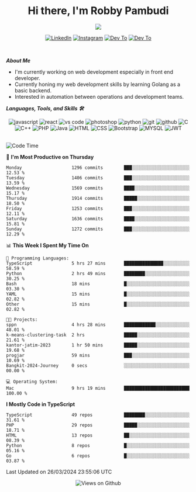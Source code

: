 <div align="center">
   <h1>Hi there, I'm Robby Pambudi </h1>

<img src="https://pronoun.cyou/x/y?subject=He&object=Him&height=20"> 
</div>

<p align='center'>
   <a href="https://www.linkedin.com/in/robbypambudi" target="_blank"><img src="https://img.shields.io/badge/LinkedIn-0077B5?style=for-the-badge&logo=linkedin&logoColor=white" alt="LinkedIn"></a>
   <a href="https://www.instagram.com/robbypambudi" target="_blank"><img src="https://img.shields.io/badge/Instagram-E4405F?style=for-the-badge&logo=instagram&logoColor=white" alt="Instagram"></a>
   <a href="https://dev.to/robbypambudi" target="_blank"><img src="https://img.shields.io/badge/dev.to-0A0A0A?style=for-the-badge&logo=dev.to&logoColor=white" alt="Dev To"></a>
   <a href="https://www.facebook.com/robbyulungpambudi" target="_blank"><img src="https://img.shields.io/badge/Facebook-1877F2?style=for-the-badge&logo=facebook&logoColor=white" alt="Dev To"></a>

</p> <p>
<br>
   
***About Me***
   
- I'm currently working on web development especially in front end developer.
- Currently honing my web development skills by learning Golang as a basic backend.
- Interested in automation between operations and development teams.
 
   
***Languages, Tools, and Skills 🛠***

   <div align="center">
   <img src="https://img.shields.io/badge/JavaScript-F7DF1E?style=for-the-badge&logo=javascript&logoColor=black" alt="javascript" />
      <img src="https://img.shields.io/badge/React-61DAFB?style=for-the-badge&logo=react&logoColor=black" alt="react" />
      <img src="https://img.shields.io/badge/vs%20code-007ACC?style=for-the-badge&logo=visual%20studio%20code&logoColor=white" alt="vs code" />
      <img src="https://img.shields.io/badge/adobe%20photoshop-31A8FF?style=for-the-badge&logo=adobe%20photoshop&logoColor=white" alt="photoshop" />
      <img src="https://img.shields.io/badge/python-3776AB?style=for-the-badge&logo=python&logoColor=white" alt="python" />
      <img src="https://img.shields.io/badge/Git-F05032?style=for-the-badge&logo=git&logoColor=white" alt="git" />
      <img src="https://img.shields.io/badge/GitHub-100000?style=for-the-badge&logo=github&logoColor=white" alt="github" />
      <img src="https://img.shields.io/badge/c-%2300599C.svg?style=for-the-badge&logo=c&logoColor=white" alt="C" />
      <img src="https://img.shields.io/badge/c++-%2300599C.svg?style=for-the-badge&logo=c%2B%2B&logoColor=white" alt="C++" />   
      <img src="https://img.shields.io/badge/PHP-777BB4?style=for-the-badge&logo=php&logoColor=white" alt="PHP" />
      <img src="https://img.shields.io/badge/Java-ED8B00?style=for-the-badge&logo=java&logoColor=white" alt="Java"/>
      <img src="https://img.shields.io/badge/HTML5-E34F26?style=for-the-badge&logo=html5&logoColor=white" alt="HTML" />
      <img src="https://img.shields.io/badge/CSS-239120?&style=for-the-badge&logo=css3&logoColor=white" alt ="CSS" />
      <img src="https://img.shields.io/badge/Bootstrap-563D7C?style=for-the-badge&logo=bootstrap&logoColor=white" alt="Bootstrap" />
      <img src="https://img.shields.io/badge/MySQL-00000F?style=for-the-badge&logo=mysql&logoColor=white" alt="MYSQL" />
      <img src="https://img.shields.io/badge/json%20web%20tokens-323330?style=for-the-badge&logo=json-web-tokens&logoColor=pink" alt="JWT" />
      
   </div><br>
   
<!--START_SECTION:waka-->
![Code Time](http://img.shields.io/badge/Code%20Time-1%2C146%20hrs%2050%20mins-blue)

📅 **I'm Most Productive on Thursday** 

```text
Monday                   1296 commits        ███░░░░░░░░░░░░░░░░░░░░░░   12.53 % 
Tuesday                  1406 commits        ███░░░░░░░░░░░░░░░░░░░░░░   13.59 % 
Wednesday                1569 commits        ████░░░░░░░░░░░░░░░░░░░░░   15.17 % 
Thursday                 1914 commits        █████░░░░░░░░░░░░░░░░░░░░   18.50 % 
Friday                   1253 commits        ███░░░░░░░░░░░░░░░░░░░░░░   12.11 % 
Saturday                 1636 commits        ████░░░░░░░░░░░░░░░░░░░░░   15.81 % 
Sunday                   1272 commits        ███░░░░░░░░░░░░░░░░░░░░░░   12.29 % 
```


📊 **This Week I Spent My Time On** 

```text
💬 Programming Languages: 
TypeScript               5 hrs 27 mins       ███████████████░░░░░░░░░░   58.59 % 
Python                   2 hrs 49 mins       ████████░░░░░░░░░░░░░░░░░   30.25 % 
Bash                     18 mins             █░░░░░░░░░░░░░░░░░░░░░░░░   03.30 % 
YAML                     15 mins             █░░░░░░░░░░░░░░░░░░░░░░░░   02.82 % 
Other                    15 mins             █░░░░░░░░░░░░░░░░░░░░░░░░   02.82 % 

🐱‍💻 Projects: 
sppn                     4 hrs 28 mins       ████████████░░░░░░░░░░░░░   48.01 % 
k-means-clustering-task  2 hrs               █████░░░░░░░░░░░░░░░░░░░░   21.61 % 
kantor-jatim-2023        1 hr 50 mins        █████░░░░░░░░░░░░░░░░░░░░   19.68 % 
progjar                  59 mins             ███░░░░░░░░░░░░░░░░░░░░░░   10.69 % 
Bangkit-2024-Journey     0 secs              ░░░░░░░░░░░░░░░░░░░░░░░░░   00.00 % 

💻 Operating System: 
Mac                      9 hrs 19 mins       █████████████████████████   100.00 % 
```

**I Mostly Code in TypeScript** 

```text
TypeScript               49 repos            ████████░░░░░░░░░░░░░░░░░   31.61 % 
PHP                      29 repos            █████░░░░░░░░░░░░░░░░░░░░   18.71 % 
HTML                     13 repos            ██░░░░░░░░░░░░░░░░░░░░░░░   08.39 % 
Python                   8 repos             █░░░░░░░░░░░░░░░░░░░░░░░░   05.16 % 
Go                       6 repos             █░░░░░░░░░░░░░░░░░░░░░░░░   03.87 % 
```




 Last Updated on 26/03/2024 23:55:06 UTC
<!--END_SECTION:waka-->

<div align="center">
<img src="https://komarev.com/ghpvc/?username=robbypambudi&color=green" alt="Views on Github" />
</div>

